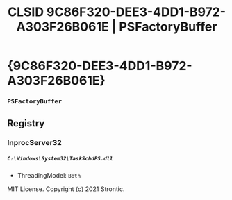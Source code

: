 ﻿---
title: "CLSID 9C86F320-DEE3-4DD1-B972-A303F26B061E | PSFactoryBuffer"
excerpt: What is COM-Object CLSID 9C86F320-DEE3-4DD1-B972-A303F26B061E?
---

# {9C86F320-DEE3-4DD1-B972-A303F26B061E}

### `PSFactoryBuffer`

## Registry


### InprocServer32

##### `C:\Windows\System32\TaskSchdPS.dll`
* ThreadingModel: `Both`

MIT License. Copyright (c) 2021 Strontic.


